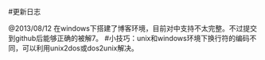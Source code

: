 #更新日志

@2013/08/12
	在windows下搭建了博客环境，目前对中支持不太完整。不过提交到github后能够正确的被解7。
	#小技巧：unix和windows环境下换行符的编码不同，可以利用unix2dos或dos2unix解决。


